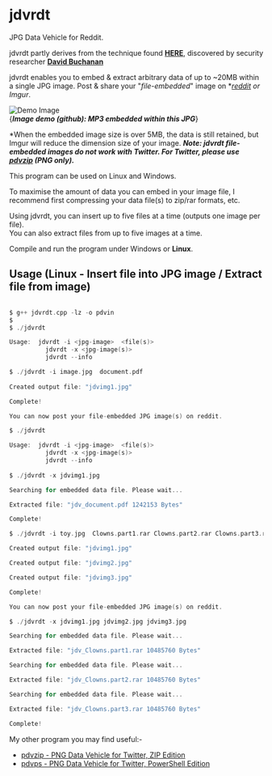 # jdvrdt

JPG Data Vehicle for Reddit. 

jdvrdt partly derives from the technique found **[HERE](https://www.vice.com/en/article/bj4wxm/tiny-picture-twitter-complete-works-of-shakespeare-steganography)**, discovered by security researcher **[David Buchanan](https://www.da.vidbuchanan.co.uk/)** 

jdvrdt enables you to embed & extract arbitrary data of up to ~20MB within a single JPG image.
Post & share your "*file-embedded*" image on **[reddit](https://www.reddit.com/) or *Imgur**. 

![Demo Image](https://i.redd.it/7lel3e83i3ua1.jpg)  
{***Image demo (github): MP3 embedded within this JPG***} 

*When the embedded image size is over 5MB, the data is still retained, but Imgur will reduce the dimension size of your image.
***Note: jdvrdt file-embedded images do not work with Twitter.  For Twitter, please use [pdvzip](https://github.com/CleasbyCode/pdvzip) (PNG only).***

This program can be used on Linux and Windows.
 
To maximise the amount of data you can embed in your image file, I recommend first compressing your 
data file(s) to zip/rar formats, etc.  

Using jdvrdt, you can insert up to five files at a time (outputs one image per file).  
You can also extract files from up to five images at a time.

Compile and run the program under Windows or **Linux**.

## Usage (Linux - Insert file into JPG image / Extract file from image)

```c

$ g++ jdvrdt.cpp -lz -o pdvin
$
$ ./jdvrdt 

Usage:  jdvrdt -i <jpg-image>  <file(s)>  
	      jdvrdt -x <jpg-image(s)>  
	      jdvrdt --info

$ ./jdvrdt -i image.jpg  document.pdf
  
Created output file: "jdvimg1.jpg"  

Complete!  

You can now post your file-embedded JPG image(s) on reddit.  

$ ./jdvrdt

Usage:  jdvrdt -i <jpg-image>  <file(s)>  
	      jdvrdt -x <jpg-image(s)>  
	      jdvrdt --info
        
$ ./jdvrdt -x jdvimg1.jpg

Searching for embedded data file. Please wait...

Extracted file: "jdv_document.pdf 1242153 Bytes"

Complete!  

$ ./jdvrdt -i toy.jpg  Clowns.part1.rar Clowns.part2.rar Clowns.part3.rar 

Created output file: "jdvimg1.jpg"

Created output file: "jdvimg2.jpg"

Created output file: "jdvimg3.jpg"

Complete!

You can now post your file-embedded JPG image(s) on reddit.  

$ ./jdvrdt -x jdvimg1.jpg jdvimg2.jpg jdvimg3.jpg  

Searching for embedded data file. Please wait...

Extracted file: "jdv_Clowns.part1.rar 10485760 Bytes"

Searching for embedded data file. Please wait...

Extracted file: "jdv_Clowns.part2.rar 10485760 Bytes"

Searching for embedded data file. Please wait...

Extracted file: "jdv_Clowns.part3.rar 10485760 Bytes"

Complete!

```

My other program you may find useful:-  

* [pdvzip - PNG Data Vehicle for Twitter, ZIP Edition](https://github.com/CleasbyCode/pdvzip)  
* [pdvps - PNG Data Vehicle for Twitter, PowerShell Edition](https://github.com/CleasbyCode/pdvps)   

##

